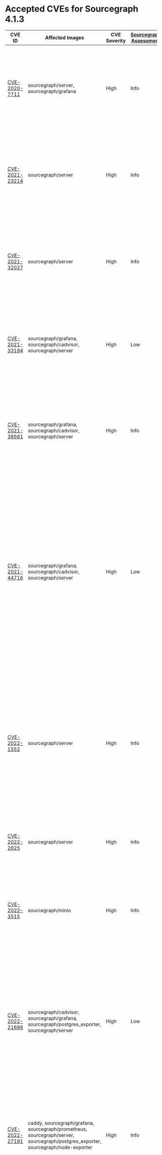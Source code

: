 # Accepted CVEs for Sourcegraph 4.1.3

| CVE ID                                                                      | Affected Images                                                                                                                                                                                                                                                                                                                                                                         | CVE Severity | [Sourcegraph Assessment](../../../engineering/dev/policies/vulnerability-management-policy.md#severity-levels) | Details                                                                                                                                                                                                                                                                                                                                                                                                  |
| --------------------------------------------------------------------------- | --------------------------------------------------------------------------------------------------------------------------------------------------------------------------------------------------------------------------------------------------------------------------------------------------------------------------------------------------------------------------------------- | ------------ | -------------------------------------------------------------------------------------------------------------- | -------------------------------------------------------------------------------------------------------------------------------------------------------------------------------------------------------------------------------------------------------------------------------------------------------------------------------------------------------------------------------------------------------- |
| [CVE-2020-7711](https://github.com/advisories/GHSA-mqqv-chpx-vq25)          | sourcegraph/server, sourcegraph/grafana                                                                                                                                                                                                                                                                                                                                                 | High         | Info                                                                                                           | This report is a false positive reported by some scanners – the version of the library used by Sourcegraph and its dependencies is not affected by this issue.                                                                                                                                                                                                                                           |
| [CVE-2021-23214](https://github.com/advisories/GHSA-467w-rrqc-395f)         | sourcegraph/server                                                                                                                                                                                                                                                                                                                                                                      | High         | Info                                                                                                           | Some vulnerability scanners fingerprint this image as containing PostgreSQL 12.9, while the image actually contains 12.10. This finding is a false positive.                                                                                                                                                                                                                                             |
| [CVE-2021-32027](https://github.com/advisories/GHSA-8rj6-p58w-wpr2)         | sourcegraph/server                                                                                                                                                                                                                                                                                                                                                                      | High         | Info                                                                                                           | Some vulnerability scanners fingerprint this image as containing PostgreSQL 12.7, while the image actually contains 12.10. This finding is a false positive.                                                                                                                                                                                                                                             |
| [CVE-2021-33194](https://nvd.nist.gov/vuln/detail/CVE-2021-33194)           | sourcegraph/grafana, sourcegraph/cadvisor, sourcegraph/server                                                                                                                                                                                                                                                                                                                           | High         | Low                                                                                                            | The CVE affects HTML parsers, specifically the `ParseFragment` function. The affected dependencies don't [use the function](https://sourcegraph.com/search?q=context:global+repo:google/cadvisor%7Cgrafana/grafana%24+ParseFragment&patternType=lucky) nor [import the library](https://sourcegraph.com/search?q=context:global+repo:google/cadvisor%7Cgrafana/grafana%24+x/net/html&patternType=lucky). |
| [CVE-2021-38561](https://access.redhat.com/security/cve/CVE-2021-38561)     | sourcegraph/grafana, sourcegraph/cadvisor, sourcegraph/server                                                                                                                                                                                                                                                                                                                           | High         | Info                                                                                                           | The CVE affects application parsing language tag using the affected library. [Neither of the Sourcegraph dependencies use `x/text` to parse arbitrary language tags](https://sourcegraph.com/search?q=context:global+repo:google/cadvisor%7Cgrafana/grafana%24+x/text&patternType=literal).                                                                                                              |
| [CVE-2021-44716](https://nvd.nist.gov/vuln/detail/CVE-2021-44716)           | sourcegraph/grafana, sourcegraph/cadvisor, sourcegraph/server                                                                                                                                                                                                                                                                                                                           | High         | Low                                                                                                            | In certain conditions, the monitoring functionality packaged with Sourcegraph (Grafana and cAdvisor) could be rendered temporarily inoperable via specially crafted HTTP/2 requests. Exploiting this vulnerability requires administrator-level access, and does not affect the core Sourcegraph functionality. Sourcegraph does not consider this issue a viable security threat to the product.        |
| [CVE-2022-1552](https://www.postgresql.org/support/security/CVE-2022-1552/) | sourcegraph/server                                                                                                                                                                                                                                                                                                                                                                      | High         | Info                                                                                                           | The vulnerability affects Postgres servers with multiple users where one user can bypass authorization controls and execute commands under a superuser identity. Sourcegraph runs Postgres with only the sg user, making the application not affected by this vulnerability.                                                                                                                             |
| [CVE-2022-2625](https://nvd.nist.gov/vuln/detail/CVE-2022-2625)             | sourcegraph/server                                                                                                                                                                                                                                                                                                                                                                      | High         | Info                                                                                                           | Sourcegraph's default permissions model means it is not vulnerable to this issue.                                                                                                                                                                                                                                                                                                                        |
| [CVE-2022-3515](https://access.redhat.com/security/cve/CVE-2022-3515)       | sourcegraph/minio                                                                                                                                                                                                                                                                                                                                                                       | High         | Info                                                                                                           | The affected package libksba as a dependency of GnuPG for parsing ASN.1 structures. Sourcegraph is not affected by this vulnerability as GnuPG is not invoked with untrusted inputs.                                                                                                                                                                                                                     |
| [CVE-2022-21698](https://nvd.nist.gov/vuln/detail/CVE-2022-21698)           | sourcegraph/cadvisor, sourcegraph/grafana, sourcegraph/postgres_exporter, sourcegraph/server                                                                                                                                                                                                                                                                                            | High         | Low                                                                                                            | The vulnerability affects several third party images shipped with Sourcegraph. However, it doesn't affect Sourcegraph services dirtectly and the third party services are not exposed via HTTP. Sourcegraph is not vulnerable to this vulnerability.                                                                                                                                                     |
| [CVE-2022-27191](https://nvd.nist.gov/vuln/detail/CVE-2022-27191)           | caddy, sourcegraph/grafana, sourcegraph/prometheus, sourcegraph/server, sourcegraph/postgres_exporter, sourcegraph/node-exporter                                                                                                                                                                                                                                                        | High         | Info                                                                                                           | This vulnerability impacts SSH servers using the affected dependency. None of the affected images have ssh servers, much less using the dependency. Sourcegraph is not affected by this issue.                                                                                                                                                                                                           |
| [CVE-2022-27664](https://github.com/advisories/GHSA-69cg-p879-7622)         | sourcegraph/cadvisor, sourcegraph/prometheus, sourcegraph/grafana, sourcegraph/jaeger-all-in-one, sourcegraph/minio, sourcegraph/indexed-searcher, sourcegraph/server, caddy, sourcegraph/jaeger-agent, sourcegraph/search-indexer, sourcegraph/postgres_exporter, sourcegraph/node-exporter                                                                                            | High         | Low                                                                                                            | This is a denial of service vulnerability that could affect the availability of Sourcegraph services in specific situations. As Sourcegraph is run as an internal service, our assessment of the severity of this issue is Low.                                                                                                                                                                          |
| [CVE-2022-37315](https://nvd.nist.gov/vuln/detail/CVE-2022-37315)           | sourcegraph/frontend, sourcegraph/gitserver, sourcegraph/migrator, sourcegraph/precise-code-intel-worker, sourcegraph/repo-updater, sourcegraph/searcher, sourcegraph/server, sourcegraph/sg, sourcegraph/symbols, sourcegraph/worker                                                                                                                                                   | High         | Info                                                                                                           | This issue does not affect our GraphQL API. Users are only allowed to fully control GraphQL requests through the API console, which [properly sanitizes the queries](https://sourcegraph.sourcegraph.com/github.com/sourcegraph/sourcegraph/-/blob/cmd/frontend/graphqlbackend/rate_limit.go?L54:34).                                                                                                    |
| [CVE-2022-40674](https://github.com/advisories/GHSA-2vq2-xc55-3j5m)         | sourcegraph/cadvisor, sourcegraph/search-indexer                                                                                                                                                                                                                                                                                                                                        | High         | Info                                                                                                           | This vulnerability affects a dependency of cAdvisor. cAdvisor itself does not use the vulnerable functionality, and is therefore not affected by the issue. It also affects our search-indexer image but Zoekt does not parse XML thus not being vulnerable to the issue.                                                                                                                                |
| [CVE-2021-43565](https://github.com/advisories/GHSA-gwc9-m7rh-j2ww)         | sourcegraph/server, sourcegraph/prometheus, sourcegraph/grafana, sourcegraph/postgres_exporter                                                                                                                                                                                                                                                                                          | High         | Info                                                                                                           | This vulnerability is reported in dependencies included by Sourcegraph. Sourcegraph itself doesn't use the vulnerable functionality, and is therefore not affected by the issue.                                                                                                                                                                                                                         |
| [CVE-2022-32149](https://access.redhat.com/security/cve/CVE-2022-32149)     | sourcegraph/server, sourcegraph/jaeger-all-in-one, caddy, sourcegraph/indexed-searcher, sourcegraph/cadvisor, sourcegraph/grafana, sourcegraph/minio, sourcegraph/prometheus, sourcegraph/search-indexer, sourcegraph/jaeger-agent, sourcegraph/postgres_exporter, sourcegraph/node-exporter                                                                                            | High         | Low                                                                                                            | This affects `x/text` and is fixed in our frontend image. The other images this issue is present in, are not affected as there's no way for an actor to send arbitrary language headers.                                                                                                                                                                                                                 |
| [CVE-2022-40303](https://access.redhat.com/security/cve/CVE-2022-40303)     | sourcegraph/symbols, sourcegraph/github-proxy, sourcegraph/postgres_exporter, sourcegraph/repo-updater, sourcegraph/frontend, sourcegraph/jaeger-all-in-one, sourcegraph/server, sourcegraph/syntax-highlighter, sourcegraph/migrator, sourcegraph/searcher, sourcegraph/sg, sourcegraph/precise-code-intel-worker, sourcegraph/worker, sourcegraph/jaeger-agent, sourcegraph/gitserver | High         | Info                                                                                                           | This issue affects libxml2, which Sourcegraph does not use. It's a system dependency that is used by CLI tools that are not invoked by the application.                                                                                                                                                                                                                                                  |
| [CVE-2022-40304](https://access.redhat.com/security/cve/CVE-2022-40304)     | sourcegraph/symbols, sourcegraph/github-proxy, sourcegraph/postgres_exporter, sourcegraph/repo-updater, sourcegraph/frontend, sourcegraph/jaeger-all-in-one, sourcegraph/server, sourcegraph/syntax-highlighter, sourcegraph/migrator, sourcegraph/searcher, sourcegraph/sg, sourcegraph/precise-code-intel-worker, sourcegraph/worker, sourcegraph/jaeger-agent, sourcegraph/gitserver | High         | Info                                                                                                           | This issue affects libxml2, which Sourcegraph does not use. It's a system dependency that is used by CLI tools that are not invoked by the application.                                                                                                                                                                                                                                                  |
| [CVE-2022-43680](https://github.com/advisories/GHSA-4hjv-8mmr-jxwv)         | sourcegraph/search-indexer, sourcegraph/cadvisor                                                                                                                                                                                                                                                                                                                                                                                                                                                                               | High         | Info                                                                                                           | Neither Sourcegraph nor its bundled dependencies use the vulnerable functionality reported in this CVE.                                                                                                                                                                                                                                                                                                  |
| [CVE-2020-7731](https://github.com/advisories/GHSA-gq5r-cc4w-g8xf)    | sourcegraph/grafana, sourcegraph/server                                                                                                                                                                                                                                                                                                                                         | High | Low | This is a denial of service vulnerability that can affect Sourcegraph instances where SAML2 is configured as an authProvider. The availability impact of exploitation would be limited. | 
